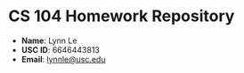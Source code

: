 # CS 104 Homework Repository

- **Name**: Lynn Le
- **USC ID**: 6646443813
- **Email**: lynnle@usc.edu
